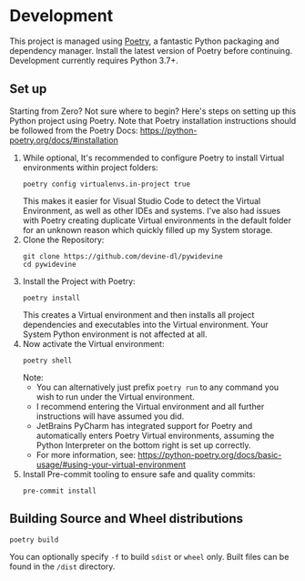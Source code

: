 # Development

This project is managed using [Poetry](https://python-poetry.org), a fantastic Python packaging and dependency manager.
Install the latest version of Poetry before continuing. Development currently requires Python 3.7+.

## Set up

Starting from Zero? Not sure where to begin? Here's steps on setting up this Python project using Poetry. Note that
Poetry installation instructions should be followed from the Poetry Docs: https://python-poetry.org/docs/#installation

1. While optional, It's recommended to configure Poetry to install Virtual environments within project folders:
    ```shell
    poetry config virtualenvs.in-project true
    ```
    This makes it easier for Visual Studio Code to detect the Virtual Environment, as well as other IDEs and systems.
    I've also had issues with Poetry creating duplicate Virtual environments in the default folder for an unknown
    reason which quickly filled up my System storage.
2. Clone the Repository:
    ```shell
    git clone https://github.com/devine-dl/pywidevine
    cd pywidevine
    ```
3. Install the Project with Poetry:
    ```shell
    poetry install
    ```
    This creates a Virtual environment and then installs all project dependencies and executables into the Virtual
    environment. Your System Python environment is not affected at all.
4. Now activate the Virtual environment:
    ```shell
    poetry shell
    ```
    Note:
    - You can alternatively just prefix `poetry run` to any command you wish to run under the Virtual environment.
    - I recommend entering the Virtual environment and all further instructions will have assumed you did.
    - JetBrains PyCharm has integrated support for Poetry and automatically enters Poetry Virtual environments, assuming
      the Python Interpreter on the bottom right is set up correctly.
    - For more information, see: https://python-poetry.org/docs/basic-usage/#using-your-virtual-environment
5. Install Pre-commit tooling to ensure safe and quality commits:
    ```shell
    pre-commit install
    ```

## Building Source and Wheel distributions

    poetry build

You can optionally specify `-f` to build `sdist` or `wheel` only.
Built files can be found in the `/dist` directory.
